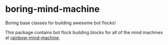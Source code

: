# boring-mind-machine

Boring base classes for building awesome bot flocks!

This package contains bot flock building blocks for 
all of the mind machines at [rainbow-mind-machine](https://github.com/rainbow-mind-machine).
